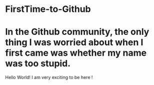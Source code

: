 # FirstTime-to-Github
# In the Github community, the only thing I was worried about when I first came was  whether my name was too stupid.

Hello World!
I am very exciting to be here !

